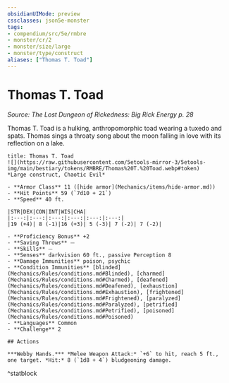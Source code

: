 ```yaml
---
obsidianUIMode: preview
cssclasses: json5e-monster
tags:
- compendium/src/5e/rmbre
- monster/cr/2
- monster/size/large
- monster/type/construct
aliases: ["Thomas T. Toad"]
---
```

# Thomas T. Toad
*Source: The Lost Dungeon of Rickedness: Big Rick Energy p. 28*  

Thomas T. Toad is a hulking, anthropomorphic toad wearing a tuxedo and spats. Thomas sings a throaty song about the moon falling in love with its reflection on a lake.

```ad-statblock
title: Thomas T. Toad
![](https://raw.githubusercontent.com/5etools-mirror-3/5etools-img/main/bestiary/tokens/RMBRE/Thomas%20T.%20Toad.webp#token)
*Large construct, Chaotic Evil*

- **Armor Class** 11 ([hide armor](Mechanics/items/hide-armor.md))
- **Hit Points** 59 (`7d10 + 21`)
- **Speed** 40 ft.

|STR|DEX|CON|INT|WIS|CHA|
|:---:|:---:|:---:|:---:|:---:|:---:|
|19 (+4)| 8 (-1)|16 (+3)| 5 (-3)| 7 (-2)| 7 (-2)|

- **Proficiency Bonus** +2
- **Saving Throws** ⏤
- **Skills** ⏤
- **Senses** darkvision 60 ft., passive Perception 8
- **Damage Immunities** poison, psychic
- **Condition Immunities** [blinded](Mechanics/Rules/conditions.md#Blinded), [charmed](Mechanics/Rules/conditions.md#Charmed), [deafened](Mechanics/Rules/conditions.md#Deafened), [exhaustion](Mechanics/Rules/conditions.md#Exhaustion), [frightened](Mechanics/Rules/conditions.md#Frightened), [paralyzed](Mechanics/Rules/conditions.md#Paralyzed), [petrified](Mechanics/Rules/conditions.md#Petrified), [poisoned](Mechanics/Rules/conditions.md#Poisoned)
- **Languages** Common
- **Challenge** 2

## Actions

***Webby Hands.*** *Melee Weapon Attack:* `+6` to hit, reach 5 ft., one target. *Hit:* 8 (`1d8 + 4`) bludgeoning damage.
```
^statblock